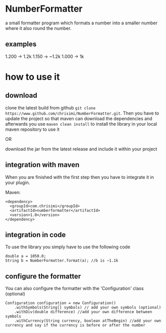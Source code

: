 # NumberFormatter
a small formatter program which formats a number into a smaller number where it also round the number. 

## examples
1.200 -> 1.2k
1.150 -> ~1.2k
1.000 -> 1k

# how to use it

## download 
clone the latest build from github `git clone https://www.github.com/chrisimi/NumberFormatter.git`. Then you have to update the project so that maven can download the dependencies and afterwards you use `maven clean install` to install the library in your local maven repository to use it

OR

download the jar from the latest release and include it within your project

## integration with maven
When you are finished with the first step then you have to integrate it in your plugin.

Maven:
```
<dependency>
  <groupId>com.chrisimi</groupId>
  <artifactId>numberformatter</artifactId>
  <version>1.0</version>
</dependency>
```

## integration in code

To use the library you simply have to use the following code 
```
double a = 1050.0;
String b = NumberFormatter.format(a); //b is ~1.1k
```

## configure the formatter

You can also configure the formatter with the 'Configuration' class (optional)

```
Configuration configuration = new Configuration()
    .withSymbols(String[] symbols) // add your own symbols (optional)
    .withDiv(double difference) //add your own difference between symbols
    .withCurrency(String currency, boolean atTheBegin) //add your own currency and say if the currency is before or after the number

```
